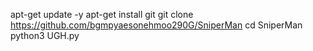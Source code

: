 apt-get update -y
apt-get install git
git clone https://github.com/bgmpyaesonehmoo290G/SniperMan
cd SniperMan
python3 UGH.py
